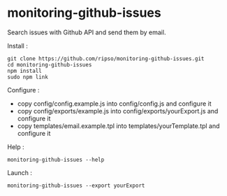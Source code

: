 # monitoring-github-issues
Search issues with Github API and send them by email.

Install :
```
git clone https://github.com/ripso/monitoring-github-issues.git
cd monitoring-github-issues
npm install
sudo npm link
```

Configure :
- copy config/config.example.js into config/config.js and configure it
- copy config/exports/example.js into config/exports/yourExport.js and configure it
- copy templates/email.example.tpl into templates/yourTemplate.tpl and configure it

Help : 
```
monitoring-github-issues --help
```

Launch :
```
monitoring-github-issues --export yourExport
```
